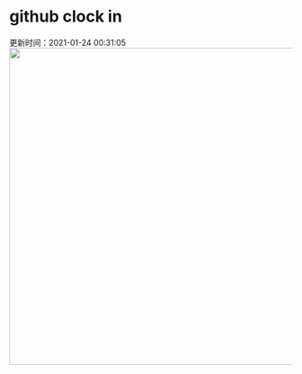 # github clock in
更新时间：2021-01-24 00:31:05
 <img style="-webkit-user-select: none;margin: auto;cursor: zoom-in;" src="https://cn.bing.com/th?id=OHR.Molas_ZH-CN6808431428_1920x1080.jpg&rf=LaDigue_1920x1080.jpg&pid=hp" width="1004" height="564"> 